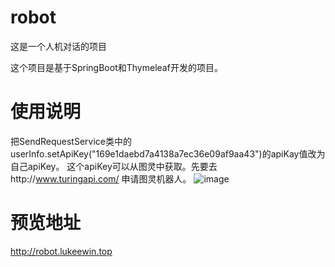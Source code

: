 # robot
这是一个人机对话的项目

这个项目是基于SpringBoot和Thymeleaf开发的项目。

# 使用说明
把SendRequestService类中的userInfo.setApiKey("169e1daebd7a4138a7ec36e09af9aa43")的apiKay值改为自己apiKey。
这个apiKey可以从图灵中获取。先要去http://www.turingapi.com/ 申请图灵机器人。
![image](https://user-images.githubusercontent.com/41370685/156708602-f7511f6b-38be-45ad-a542-bdb808dcd856.png)

# 预览地址
http://robot.lukeewin.top
